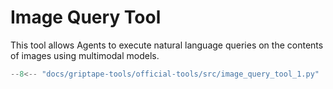 # Image Query Tool

This tool allows Agents to execute natural language queries on the contents of images using multimodal models.

```python
--8<-- "docs/griptape-tools/official-tools/src/image_query_tool_1.py"
```
